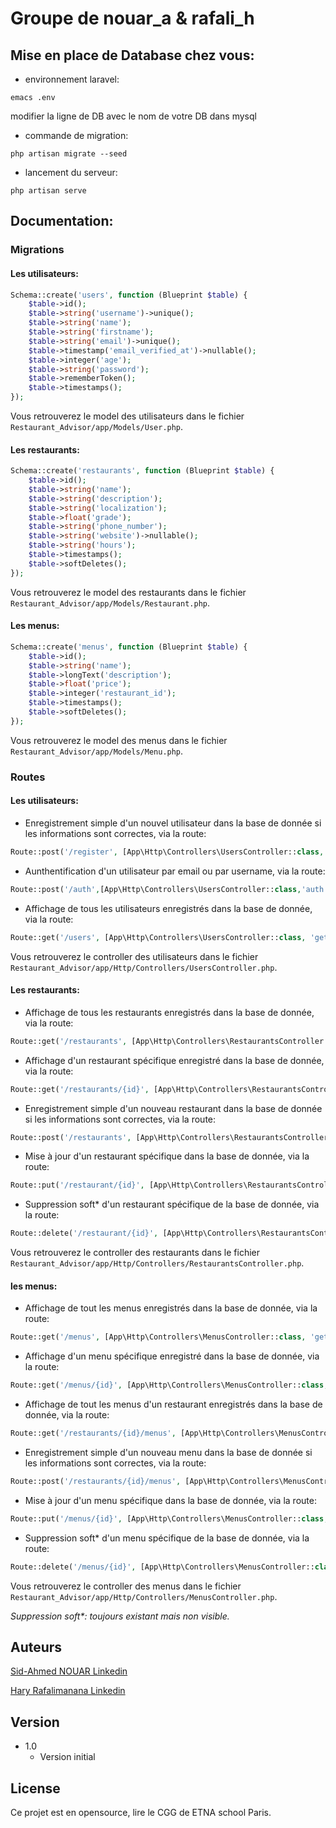 # Groupe de nouar_a & rafali_h

## Mise en place de Database chez vous:

* environnement laravel:
```
emacs .env
```
modifier la ligne de DB avec le nom de votre DB dans mysql

* commande de migration:
```
php artisan migrate --seed
```

* lancement du serveur:
```
php artisan serve
```

## Documentation:

### Migrations

#### Les utilisateurs:

```php
Schema::create('users', function (Blueprint $table) {
    $table->id();
    $table->string('username')->unique();
    $table->string('name');
    $table->string('firstname');
    $table->string('email')->unique();
    $table->timestamp('email_verified_at')->nullable();
    $table->integer('age');
    $table->string('password');
    $table->rememberToken();
    $table->timestamps();
});
```
Vous retrouverez le model des utilisateurs dans le fichier ```Restaurant_Advisor/app/Models/User.php```.

#### Les restaurants:

```php
Schema::create('restaurants', function (Blueprint $table) {
    $table->id();
    $table->string('name');
    $table->string('description');
    $table->string('localization');
    $table->float('grade');
    $table->string('phone_number');
    $table->string('website')->nullable();
    $table->string('hours');
    $table->timestamps();
    $table->softDeletes();
});
```
Vous retrouverez le model des restaurants dans le fichier ```Restaurant_Advisor/app/Models/Restaurant.php```.

#### Les menus:

```php
Schema::create('menus', function (Blueprint $table) {
    $table->id();
    $table->string('name');
    $table->longText('description');
    $table->float('price');
    $table->integer('restaurant_id');
    $table->timestamps();
    $table->softDeletes();
});
```
Vous retrouverez le model des menus dans le fichier ```Restaurant_Advisor/app/Models/Menu.php```.

### Routes

#### Les utilisateurs:

* Enregistrement simple d'un nouvel utilisateur dans la base de donnée si les informations sont correctes, via la route:
```php
Route::post('/register', [App\Http\Controllers\UsersController::class, 'create']);
```
* Aunthentification d'un utilisateur par email ou par username, via la route:
```php
Route::post('/auth',[App\Http\Controllers\UsersController::class,'auth']);
```
* Affichage de tous les utilisateurs enregistrés dans la base de donnée, via la route:
```php
Route::get('/users', [App\Http\Controllers\UsersController::class, 'getAll']);
```
Vous retrouverez le controller des utilisateurs dans le fichier ```Restaurant_Advisor/app/Http/Controllers/UsersController.php```.

#### Les restaurants:

* Affichage de tous les restaurants enregistrés dans la base de donnée, via la route:
```php
Route::get('/restaurants', [App\Http\Controllers\RestaurantsController::class, 'getALL']);
```
* Affichage d'un restaurant spécifique enregistré dans la base de donnée, via la route:
```php
Route::get('/restaurants/{id}', [App\Http\Controllers\RestaurantsController::class, 'getById']);
```
* Enregistrement simple d'un nouveau restaurant dans la base de donnée si les informations sont correctes, via la route:
```php
Route::post('/restaurants', [App\Http\Controllers\RestaurantsController::class, 'create']);
```
* Mise à jour d'un restaurant spécifique dans la base de donnée, via la route:
```php
Route::put('/restaurant/{id}', [App\Http\Controllers\RestaurantsController::class, 'update']);
```
* Suppression soft* d'un restaurant spécifique de la base de donnée, via la route:
```php
Route::delete('/restaurant/{id}', [App\Http\Controllers\RestaurantsController::class, 'delete']);
```
Vous retrouverez le controller des restaurants dans le fichier ```Restaurant_Advisor/app/Http/Controllers/RestaurantsController.php```.

#### les menus:

* Affichage de tout les menus enregistrés dans la base de donnée, via la route:
```php
Route::get('/menus', [App\Http\Controllers\MenusController::class, 'getAll']);
```
* Affichage d'un menu spécifique enregistré dans la base de donnée, via la route:
```php
Route::get('/menus/{id}', [App\Http\Controllers\MenusController::class, 'getById']);
```
* Affichage de tout les menus d'un restaurant enregistrés dans la base de donnée, via la route:
```php
Route::get('/restaurants/{id}/menus', [App\Http\Controllers\MenusController::class, 'getAllOf']);
```
* Enregistrement simple d'un nouveau menu dans la base de donnée si les informations sont correctes, via la route:
```php
Route::post('/restaurants/{id}/menus', [App\Http\Controllers\MenusController::class, 'create']);
```
* Mise à jour d'un menu spécifique dans la base de donnée, via la route:
```php
Route::put('/menus/{id}', [App\Http\Controllers\MenusController::class, 'update']);
```
* Suppression soft* d'un menu spécifique de la base de donnée, via la route:
```php
Route::delete('/menus/{id}', [App\Http\Controllers\MenusController::class, 'delete']);
```
Vous retrouverez le controller des menus dans le fichier ```Restaurant_Advisor/app/Http/Controllers/MenusController.php```.


_Suppression soft*: toujours existant mais non visible._

## Auteurs

[Sid-Ahmed NOUAR Linkedin](https://www.linkedin.com/in/sid-ahmed-nouar-4347b5159/)

[Hary Rafalimanana Linkedin](https://www.linkedin.com/in/hary-rafalimanana-776333203/)

## Version

* 1.0
    * Version initial

## License

Ce projet est en opensource, lire le CGG de ETNA school Paris.